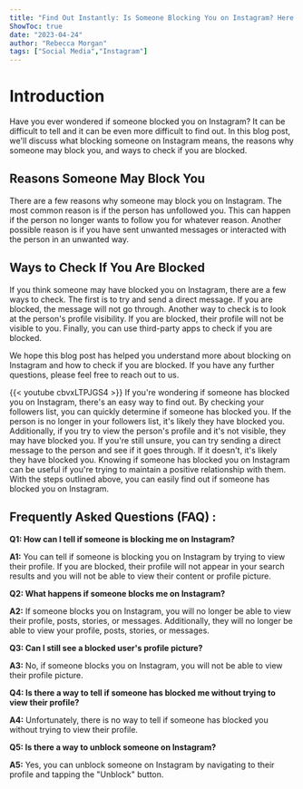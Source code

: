```yaml
---
title: "Find Out Instantly: Is Someone Blocking You on Instagram? Here's How to Check!"
ShowToc: true 
date: "2023-04-24"
author: "Rebecca Morgan" 
tags: ["Social Media","Instagram"]
---
```

# Introduction 

Have you ever wondered if someone blocked you on Instagram? It can be difficult to tell and it can be even more difficult to find out. In this blog post, we'll discuss what blocking someone on Instagram means, the reasons why someone may block you, and ways to check if you are blocked. 

## Reasons Someone May Block You 

There are a few reasons why someone may block you on Instagram. The most common reason is if the person has unfollowed you. This can happen if the person no longer wants to follow you for whatever reason. Another possible reason is if you have sent unwanted messages or interacted with the person in an unwanted way. 

## Ways to Check If You Are Blocked 

If you think someone may have blocked you on Instagram, there are a few ways to check. The first is to try and send a direct message. If you are blocked, the message will not go through. Another way to check is to look at the person's profile visibility. If you are blocked, their profile will not be visible to you. Finally, you can use third-party apps to check if you are blocked. 

We hope this blog post has helped you understand more about blocking on Instagram and how to check if you are blocked. If you have any further questions, please feel free to reach out to us.

{{< youtube cbvxLTPJGS4 >}} 
If you're wondering if someone has blocked you on Instagram, there's an easy way to find out. By checking your followers list, you can quickly determine if someone has blocked you. If the person is no longer in your followers list, it's likely they have blocked you. Additionally, if you try to view the person's profile and it's not visible, they may have blocked you. If you're still unsure, you can try sending a direct message to the person and see if it goes through. If it doesn't, it's likely they have blocked you. Knowing if someone has blocked you on Instagram can be useful if you're trying to maintain a positive relationship with them. With the steps outlined above, you can easily find out if someone has blocked you on Instagram.

## Frequently Asked Questions (FAQ) :
**Q1: How can I tell if someone is blocking me on Instagram?**

**A1:** You can tell if someone is blocking you on Instagram by trying to view their profile. If you are blocked, their profile will not appear in your search results and you will not be able to view their content or profile picture.

**Q2: What happens if someone blocks me on Instagram?**

**A2:** If someone blocks you on Instagram, you will no longer be able to view their profile, posts, stories, or messages. Additionally, they will no longer be able to view your profile, posts, stories, or messages.

**Q3: Can I still see a blocked user's profile picture?**

**A3:** No, if someone blocks you on Instagram, you will not be able to view their profile picture.

**Q4: Is there a way to tell if someone has blocked me without trying to view their profile?**

**A4:** Unfortunately, there is no way to tell if someone has blocked you without trying to view their profile.

**Q5: Is there a way to unblock someone on Instagram?**

**A5:** Yes, you can unblock someone on Instagram by navigating to their profile and tapping the "Unblock" button.


